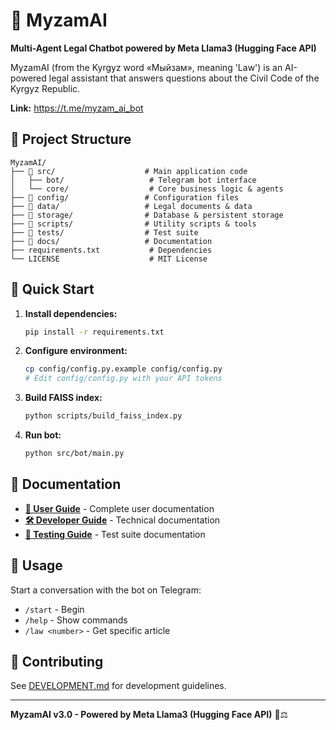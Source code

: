 # 🤖 MyzamAI

**Multi-Agent Legal Chatbot powered by Meta Llama3 (Hugging Face API)**

MyzamAI (from the Kyrgyz word «Мыйзам», meaning 'Law') is an AI-powered legal assistant that answers questions about the Civil Code of the Kyrgyz Republic.

**Link:**
https://t.me/myzam_ai_bot

## 📁 Project Structure

```
MyzamAI/
├── 📁 src/                    # Main application code
│   ├── bot/                   # Telegram bot interface
│   └── core/                  # Core business logic & agents
├── 📁 config/                 # Configuration files
├── 📁 data/                   # Legal documents & data
├── 📁 storage/                # Database & persistent storage
├── 📁 scripts/                # Utility scripts & tools
├── 📁 tests/                  # Test suite
├── 📁 docs/                   # Documentation
├── requirements.txt           # Dependencies
└── LICENSE                    # MIT License
```

## 🚀 Quick Start

1. **Install dependencies:**
   ```bash
   pip install -r requirements.txt
   ```

2. **Configure environment:**
   ```bash
   cp config/config.py.example config/config.py
   # Edit config/config.py with your API tokens
   ```

3. **Build FAISS index:**
   ```bash
   python scripts/build_faiss_index.py
   ```

4. **Run bot:**
   ```bash
   python src/bot/main.py
   ```

## 📖 Documentation

- **[📖 User Guide](docs/README.md)** - Complete user documentation
- **[🛠️ Developer Guide](docs/DEVELOPMENT.md)** - Technical documentation
- **[🧪 Testing Guide](tests/README.md)** - Test suite documentation

## 💬 Usage

Start a conversation with the bot on Telegram:
- `/start` - Begin
- `/help` - Show commands
- `/law <number>` - Get specific article

## 🤝 Contributing

See [DEVELOPMENT.md](docs/DEVELOPMENT.md) for development guidelines.

---

**MyzamAI v3.0 - Powered by Meta Llama3 (Hugging Face API)** 🤖⚖️
